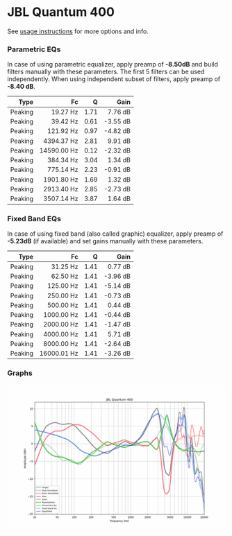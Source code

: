 # JBL Quantum 400
See [usage instructions](https://github.com/jaakkopasanen/AutoEq#usage) for more options and info.

### Parametric EQs
In case of using parametric equalizer, apply preamp of **-8.50dB** and build filters manually
with these parameters. The first 5 filters can be used independently.
When using independent subset of filters, apply preamp of **-8.40 dB**.

| Type    | Fc          |    Q | Gain     |
|--------:|------------:|-----:|---------:|
| Peaking | 19.27 Hz    | 1.71 | 7.76 dB  |
| Peaking | 39.42 Hz    | 0.61 | -3.55 dB |
| Peaking | 121.92 Hz   | 0.97 | -4.82 dB |
| Peaking | 4394.37 Hz  | 2.81 | 9.91 dB  |
| Peaking | 14590.00 Hz | 0.12 | -2.32 dB |
| Peaking | 384.34 Hz   | 3.04 | 1.34 dB  |
| Peaking | 775.14 Hz   | 2.23 | -0.91 dB |
| Peaking | 1901.80 Hz  | 1.69 | 1.32 dB  |
| Peaking | 2913.40 Hz  | 2.85 | -2.73 dB |
| Peaking | 3507.14 Hz  | 3.87 | 1.64 dB  |

### Fixed Band EQs
In case of using fixed band (also called graphic) equalizer, apply preamp of **-5.23dB**
(if available) and set gains manually with these parameters.

| Type    | Fc          |    Q | Gain     |
|--------:|------------:|-----:|---------:|
| Peaking | 31.25 Hz    | 1.41 | 0.77 dB  |
| Peaking | 62.50 Hz    | 1.41 | -3.96 dB |
| Peaking | 125.00 Hz   | 1.41 | -5.14 dB |
| Peaking | 250.00 Hz   | 1.41 | -0.73 dB |
| Peaking | 500.00 Hz   | 1.41 | 0.44 dB  |
| Peaking | 1000.00 Hz  | 1.41 | -0.44 dB |
| Peaking | 2000.00 Hz  | 1.41 | -1.47 dB |
| Peaking | 4000.00 Hz  | 1.41 | 5.71 dB  |
| Peaking | 8000.00 Hz  | 1.41 | -2.64 dB |
| Peaking | 16000.01 Hz | 1.41 | -3.26 dB |

### Graphs
![](./JBL%20Quantum%20400.png)